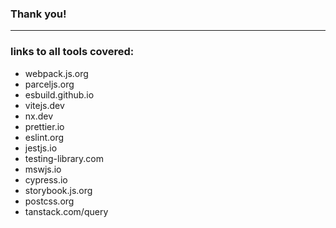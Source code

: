 ### Thank you!

---

### links to all tools covered:

- webpack.js.org
- parceljs.org
- esbuild.github.io
- vitejs.dev
- nx.dev
- prettier.io
- eslint.org
- jestjs.io
- testing-library.com
- mswjs.io
- cypress.io
- storybook.js.org
- postcss.org
- tanstack.com/query
